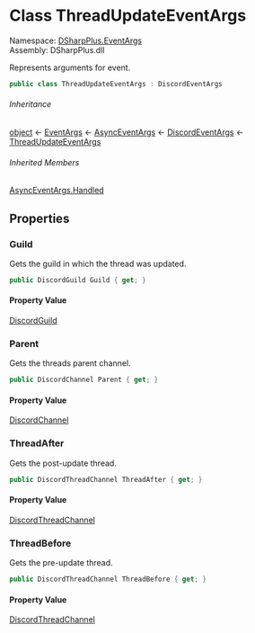 # Class ThreadUpdateEventArgs

Namespace: [DSharpPlus.EventArgs](DSharpPlus.EventArgs.md)  
Assembly: DSharpPlus.dll

Represents arguments for <xref href="DSharpPlus.DiscordClient.ThreadUpdated" data-throw-if-not-resolved="false"></xref> event.

```csharp
public class ThreadUpdateEventArgs : DiscordEventArgs
```

###### Inheritance

[object](https://learn.microsoft.com/dotnet/api/system.object) ← 
[EventArgs](https://learn.microsoft.com/dotnet/api/system.eventargs) ← 
[AsyncEventArgs](DSharpPlus.AsyncEvents.AsyncEventArgs.md) ← 
[DiscordEventArgs](DSharpPlus.EventArgs.DiscordEventArgs.md) ← 
[ThreadUpdateEventArgs](DSharpPlus.EventArgs.ThreadUpdateEventArgs.md)

###### Inherited Members

[AsyncEventArgs.Handled](DSharpPlus.AsyncEvents.AsyncEventArgs.md\#DSharpPlus\_AsyncEvents\_AsyncEventArgs\_Handled)

## Properties

### <a id="DSharpPlus_EventArgs_ThreadUpdateEventArgs_Guild"></a>Guild

Gets the guild in which the thread was updated.

```csharp
public DiscordGuild Guild { get; }
```

#### Property Value

[DiscordGuild](DSharpPlus.Entities.DiscordGuild.md)

### <a id="DSharpPlus_EventArgs_ThreadUpdateEventArgs_Parent"></a>Parent

Gets the threads parent channel.

```csharp
public DiscordChannel Parent { get; }
```

#### Property Value

[DiscordChannel](DSharpPlus.Entities.DiscordChannel.md)

### <a id="DSharpPlus_EventArgs_ThreadUpdateEventArgs_ThreadAfter"></a>ThreadAfter

Gets the post-update thread.

```csharp
public DiscordThreadChannel ThreadAfter { get; }
```

#### Property Value

[DiscordThreadChannel](DSharpPlus.Entities.DiscordThreadChannel.md)

### <a id="DSharpPlus_EventArgs_ThreadUpdateEventArgs_ThreadBefore"></a>ThreadBefore

Gets the pre-update thread.

```csharp
public DiscordThreadChannel ThreadBefore { get; }
```

#### Property Value

[DiscordThreadChannel](DSharpPlus.Entities.DiscordThreadChannel.md)

